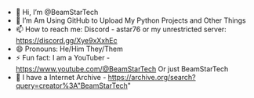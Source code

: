 - 👋 Hi, I’m @BeamStarTech
- 👀 I’m Am Using GitHub to Upload My Python Projects and Other Things
- 📫 How to reach me: Discord - astar76 or my unrestricted server: https://discord.gg/Xye9xXxhEc
- 😄 Pronouns: He/Him They/Them
- ⚡ Fun fact: I am a YouTuber - https://www.youtube.com/@BeamStarTech Or just BeamStarTech
- 📁 I have a Internet Archive - https://archive.org/search?query=creator%3A"BeamStarTech"
